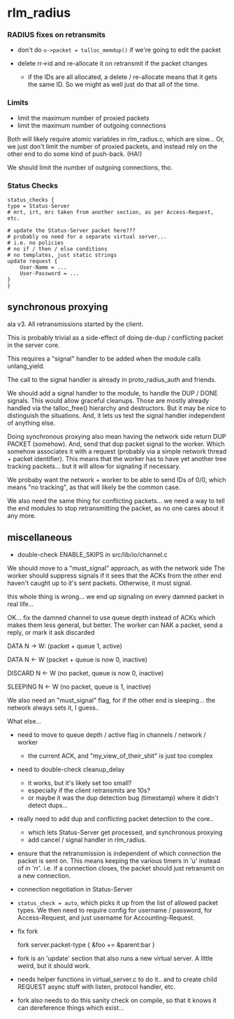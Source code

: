 # rlm_radius

### RADIUS fixes on retransmits

* don't do `u->packet = talloc_memdup()` if we're going to edit the
  packet

* delete rr->id and re-allocate it on retransmit if the packet changes
  * if the IDs are all allocated, a delete / re-allocate means that it
    gets the same ID.  So we might as well just do that all of the time.

### Limits

* limit the maximum number of proxied packets
* limit the maximum number of outgoing connections

Both will likely require atomic variables in rlm_radius.c, which are
slow...  Or, we just don't limit the number of proxied packets, and
instead rely on the other end to do some kind of push-back.  (HA!)

We should limit the number of outgoing connections, tho.

### Status Checks
    
    status_checks {
	type = Status-Server 
	# mrt, irt, mrc taken from another section, as per Access-Request, etc.
	
	# update the Status-Server packet here???
	# probably no need for a separate virtual server...
	# i.e. no policies
	# no if / then / else conditions
	# no templates, just static strings
	update request {
		User-Name = ...
		User-Password = ...
	}
    }


## synchronous proxying

ala v3.  All retransmissions started by the client.

This is probably trivial as a side-effect of doing de-dup /
conflicting packet in the server core.

This requires a "signal" handler to be added when the module calls
unlang_yield.

The call to the signal handler is already in proto_radius_auth and
friends.

We should add a signal handler to the module, to handle the DUP / DONE
signals.  This would allow graceful cleanups.  Those are mostly
already handled via the talloc_free() hierarchy and destructors. But
it may be nice to distinguish the situations.  And, it lets us test
the signal handler independent of anything else.

Doing synchronous proxying also mean having the network side return
DUP PACKET (somehow).  And, send that dup packet signal to the worker.
Which somehow associates it with a request (probably via a simple
network thread + packet identifier).  This means that the worker has
to have yet another tree tracking packets... but it will allow for
signaling if necessary.

We probaby want the network + worker to be able to send IDs of 0/0,
which means "no tracking", as that will likely be the common case.

We also need the same thing for conflicting packets... we need a way
to tell the end modules to stop retransmitting the packet, as no one
cares about it any more.

## miscellaneous

* double-check ENABLE_SKIPS in src/lib/io/channel.c

We should move to a "must_signal" approach, as with the network side
The worker should suppress signals if it sees that the ACKs from the
other end haven't caught up to it's sent packets.  Otherwise, it must
signal.

this whole thing is wrong... we end up signaling on every damned packet in real life...

OK... fix the damned channel to use queue depth instead of ACKs
which makes them less general, but better.  The worker can NAK a packet, send a reply, or mark it ask discarded

DATA		N -> W: (packet + queue 1, active)

DATA		N <- W (packet + queue is now 0, inactive)

DISCARD		N <- W (no packet, queue is now 0, inactive)

SLEEPING	N <- W (no packet, queue is 1, inactive)

We also need an "must_signal" flag, for if the other end is
sleeping... the network always sets it, I guess..

What else...

* need to move to queue depth / active flag in channels / network / worker
  * the current ACK, and "my_view_of_their_shit" is just too complex

* need to double-check cleanup_delay
  * it works, but it's likely set too small?
  * especially if the client retransmits are 10s?
  * or maybe it was the dup detection bug (timestamp) where it didn't detect dups...

* really need to add dup and conflicting packet detection to the core..
  * which lets Status-Server get processed, and synchronous proxying
  * add cancel / signal handler in rlm_radius.

* ensure that the retransmission is independent of which connection
the packet is sent on.  This means keeping the various timers in 'u'
instead of in 'rr'.  i.e. if a connection closes, the packet should
just retransmit on a new connection.

* connection negotiation in Status-Server

* `status_check = auto`, which picks it up from the list of allowed
packet types.  We then need to require config for username / password,
for Access-Request, and just username for Accounting-Request.

* fix fork

    fork server.packet-type {
        &foo += &parent:bar
    }

* fork is an 'update' section that also runs a new virtual server.  A
  little weird, but it should work.

* needs helper functions in virtual_server.c to do it.. and to create
  child REQUEST async stuff with listen, protocol handler, etc.

* fork also needs to do this sanity check on compile, so that it knows
  it can dereference things which exist...